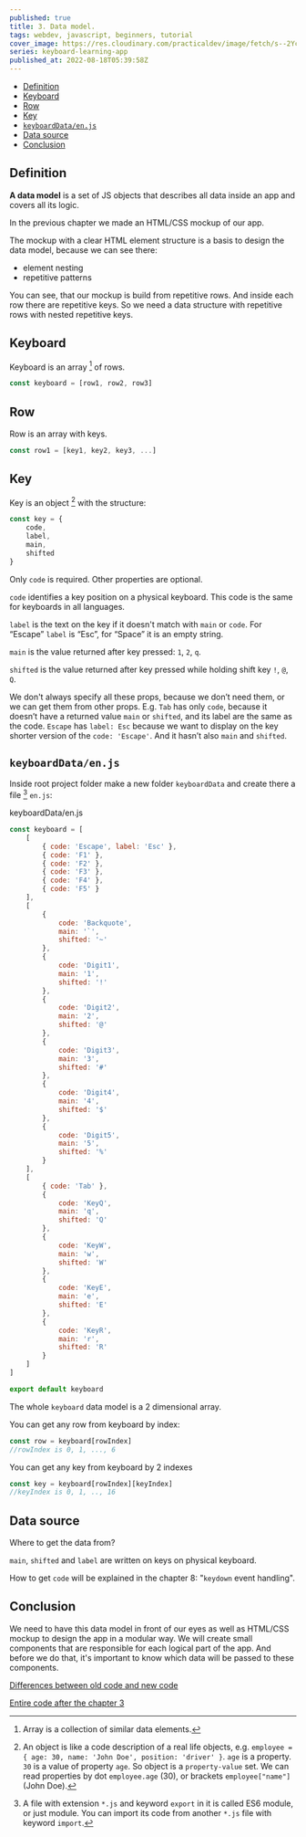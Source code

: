 ```yaml
---
published: true
title: 3. Data model.
tags: webdev, javascript, beginners, tutorial
cover_image: https://res.cloudinary.com/practicaldev/image/fetch/s--2Ycgb9E_--/c_imagga_scale,f_auto,fl_progressive,h_420,q_auto,w_1000/https://dev-to-uploads.s3.amazonaws.com/uploads/articles/t7manuew9dwi5jlrf8p5.png
series: keyboard-learning-app
published_at: 2022-08-18T05:39:58Z
---
```


- [Definition](#definition)
- [Keyboard](#keyboard)
- [Row](#row)
- [Key](#key)
- [`keyboardData/en.js`](#keyboarddataenjs)
- [Data source](#data-source)
- [Conclusion](#conclusion)

## Definition

**A data model** is a set of JS objects that describes all data inside an app and covers all its logic.

In the previous chapter we made an HTML/CSS mockup of our app.

The mockup with a clear HTML element structure is a basis to design the data model, because we can see there:

- element nesting
- repetitive patterns

You can see, that our mockup is build from repetitive rows. And inside each row there are repetitive keys. So we need a data structure with repetitive rows with nested repetitive keys.

## Keyboard

Keyboard is an array [^array] of rows.

```javascript
const keyboard = [row1, row2, row3]
```

## Row

Row is an array with keys.

```javascript
const row1 = [key1, key2, key3, ...]
```

## Key

Key is an object [^object] with the structure:

```javascript
const key = {
	code,
	label,
	main,
	shifted
}
```

Only `code` is required. Other properties are optional.

`code` identifies a key position on a physical keyboard. This code is the same for keyboards in all languages.

`label` is the text on the key if it doesn't match with `main` or `code`. For “Escape” `label` is “Esc”, for “Space” it is an empty string.

`main` is the value returned after key pressed: `1`, `2`, `q`.

`shifted` is the value returned after key pressed while holding shift key `!`, `@`, `Q`.

We don't always specify all these props, because we don’t need them, or we can get them from other props. E.g. `Tab` has only `code`, because it doesn’t have a returned value `main` or `shifted`, and its label are the same as the code. `Escape` has `label: Esc` because we want to display on the key shorter version of the `code: 'Escape'`. And it hasn’t also `main` and `shifted`.

## `keyboardData/en.js`

Inside root project folder make a new folder `keyboardData` and create there a file [^es6module] `en.js`:

keyboardData/en.js

```javascript
const keyboard = [
	[
		{ code: 'Escape', label: 'Esc' },
		{ code: 'F1' },
		{ code: 'F2' },
		{ code: 'F3' },
		{ code: 'F4' },
		{ code: 'F5' }
	],
	[
		{
			code: 'Backquote',
			main: '`',
			shifted: '~'
		},
		{
			code: 'Digit1',
			main: '1',
			shifted: '!'
		},
		{
			code: 'Digit2',
			main: '2',
			shifted: '@'
		},
		{
			code: 'Digit3',
			main: '3',
			shifted: '#'
		},
		{
			code: 'Digit4',
			main: '4',
			shifted: '$'
		},
		{
			code: 'Digit5',
			main: '5',
			shifted: '%'
		}
	],
	[
		{ code: 'Tab' },
		{
			code: 'KeyQ',
			main: 'q',
			shifted: 'Q'
		},
		{
			code: 'KeyW',
			main: 'w',
			shifted: 'W'
		},
		{
			code: 'KeyE',
			main: 'e',
			shifted: 'E'
		},
		{
			code: 'KeyR',
			main: 'r',
			shifted: 'R'
		}
	]
]

export default keyboard
```

The whole `keyboard` data model is a 2 dimensional array.

You can get any row from keyboard by index:

```js
const row = keyboard[rowIndex]
//rowIndex is 0, 1, ..., 6
```

You can get any key from keyboard by 2 indexes

```js
const key = keyboard[rowIndex][keyIndex]
//keyIndex is 0, 1, .., 16
```

## Data source

Where to get the data from?

`main`, `shifted` and `label` are written on keys on physical keyboard.

How to get `code` will be explained in the chapter 8: "`keydown` event handling".

## Conclusion

We need to have this data model in front of our eyes as well as HTML/CSS mockup to design the app in a modular way. We will create small components that are responsible for each logical part of the app. And before we do that, it's important to know which data will be passed to these components.

[Differences between old code and new code](https://github.com/ApayRus/keyboard/commit/a1d574bf9e584c9770d3bfb5adf8e4860049b00b)

[Entire code after the chapter 3](https://github.com/ApayRus/keyboard/tree/3.-Data-model)

[^es6module]: A file with extension `*.js` and keyword `export` in it is called ES6 module, or just module. You can import its code from another `*.js` file with keyword `import`.
[^array]: Array is a collection of similar data elements.
[^object]: An object is like a code description of a real life objects, e.g. `employee = { age: 30, name: 'John Doe', position: 'driver' }`. `age` is a property. `30` is a value of property `age`. So object is a `property-value` set. We can read properties by dot `employee.age` (30), or brackets `employee["name"]` (John Doe).
